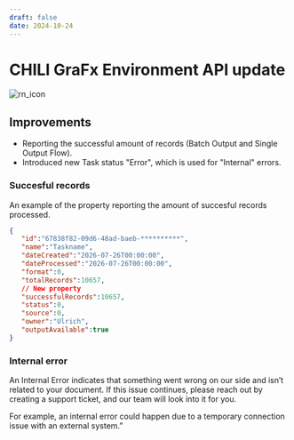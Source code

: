 ```yaml
---
draft: false
date: 2024-10-24
---
```


# CHILI GraFx Environment API update

![rn_icon](/assets/icon-CHILI-GraFx.svg)


## Improvements

- Reporting the successful amount of records (Batch Output and Single Output Flow).
- Introduced new Task status "Error", which is used for "Internal" errors.

<!-- more -->

###  Succesful records

An example of the property reporting the amount of succesful records processed.

```json
{
   "id":"67838f82-09d6-48ad-baeb-**********",
   "name":"Taskname",
   "dateCreated":"2026-07-26T00:00:00",
   "dateProcessed":"2026-07-26T00:00:00",
   "format":0,
   "totalRecords":10657,
   // New property
   "successfulRecords":10657,
   "status":0,
   "source":0,
   "owner":"Ulrich",
   "outputAvailable":true
}
```

### Internal error

An Internal Error indicates that something went wrong on our side and isn’t related to your document. If this issue continues, please reach out by creating a support ticket, and our team will look into it for you.

For example, an internal error could happen due to a temporary connection issue with an external system.”